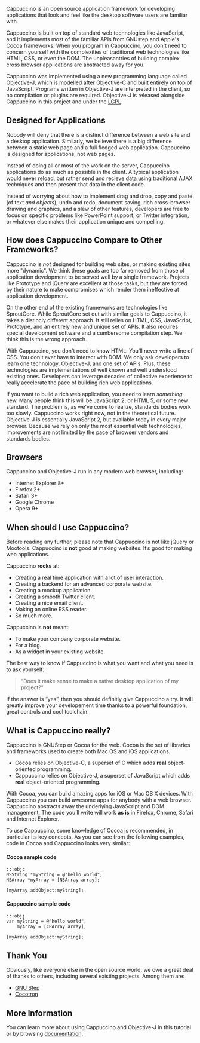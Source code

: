 Cappuccino is an open source application framework for developing
applications that look and feel like the desktop software users are
familiar with.

Cappuccino is built on top of standard web technologies like JavaScript,
and it implements most of the familiar APIs from GNUstep and Apple's
Cocoa frameworks. When you program in Cappuccino, you don't need to
concern yourself with the complexities of traditional web technologies
like HTML, CSS, or even the DOM. The unpleasantries of building complex
cross browser applications are abstracted away for you.

Cappuccino was implemented using a new programming language called
Objective-J, which is modelled after Objective-C and built entirely on
top of JavaScript. Programs written in Objective-J are interpreted in
the client, so no compilation or plugins are required. Objective-J is
released alongside Cappuccino in this project and under the
[LGPL](/learn/lgpl.txt).

## Designed for Applications

Nobody will deny that there is a distinct difference between a web site
and a desktop application. Similarly, we believe there is a big
difference between a static web page and a full fledged web application.
Cappuccino is designed for applications, not web pages.

Instead of doing all or most of the work on the server, Cappuccino
applications do as much as possible in the client. A typical application
would never reload, but rather send and recieve data using traditional
AJAX techniques and then present that data in the client code.

Instead of worrying about how to implement drag and drop, copy and paste
(of text *and objects*), undo and redo, document saving, rich
cross-browser drawing and graphics, and a slew of other features,
developers are free to focus on specific problems like PowerPoint
support, or Twitter integration, or whatever else makes their
application unique and compelling.

## How does Cappuccino Compare to Other Frameworks?

Cappuccino is *not* designed for building web sites, or making existing
sites more "dynamic". We think these goals are too far removed from
those of application development to be served well by a single
framework. Projects like Prototype and jQuery are excellent at those
tasks, but they are forced by their nature to make compromises which
render them ineffective at application development.

On the other end of the existing frameworks are technologies like
SproutCore. While SproutCore set out with similar goals to Cappuccino,
it takes a distincly different approach. It still relies on HTML, CSS,
JavaScript, Prototype, and an entirely new and unique set of APIs. It
also requires special development software and a cumbersome compilation
step. We think this is the wrong approach.

With Cappuccino, you don't need to know HTML. You'll never write a line
of CSS. You don't ever have to interact with DOM. We only ask developers to
learn one technology, Objective-J, and one set of APIs. Plus, these
technologies are implementations of well known and well understood
existing ones. Developers can leverage decades of collective experience
to really accelerate the pace of building rich web applications.

If you want to build a rich web application, you need to learn
*something* new. Many people think this will be JavaScript 2, or HTML 5,
or some new standard. The problem is, as we've come to realize,
standards bodies work too slowly. Cappuccino works right now, not in the
theoretical future. Objective-J is essentially JavaScript 2, but
available today in every major browser. Because we rely on only the most
essential web technologies, improvements are not limited by the pace of
browser vendors and standards bodies.

## Browsers

Cappuccino and Objective-J run in any modern web browser, including:

-   Internet Explorer 8+
-   Firefox 2+
-   Safari 3+
-   Google Chrome
-   Opera 9+

## When should I use Cappuccino?

Before reading any further, please note that Cappuccino is not like
jQuery or Mootools. Cappuccino is **not** good at making websites. It’s
good for making web applications.

Cappuccino **rocks** at:

* Creating a real time application with a lot of user interaction.
* Creating a backend for an advanced corporate website.
* Creating a mockup application.
* Creating a smooth Twitter client.
* Creating a nice email client.
* Making an online RSS reader.
* So much more.

Cappuccino is **not** meant:

* To make your company corporate website.
* For a blog.
* As a widget in your existing website.

The best way to know if Cappuccino is what you want and what you need is
to ask yourself:

> “Does it make sense to make a native desktop application of my
> project?”

If the answer is “yes”, then you should definitly give Cappuccino a try.
It will greatly improve your developement time thanks to a powerful
foundation, great controls and cool toolchain.

## What is Cappuccino really?

Cappuccino is GNUStep or Cocoa for the web. Cocoa is the set of
libraries and frameworks used to create both Mac OS and iOS
applications.

-   Cocoa relies on Objective-C, a superset of C which adds **real**
    object-oriented programming.
-   Cappuccino relies on Objective-J, a superset of JavaScript which
    adds **real** object-oriented programming.

With Cocoa, you can build amazing apps for iOS or Mac OS X devices. With
Cappuccino you can build awesome apps for anybody with a web browser.
Cappuccino abstracts away the underlying JavaScript and DOM management.
The code you’ll write will work **as is** in Firefox, Chrome, Safari and
Internet Explorer.

To use Cappuccino, some knowledge of Cocoa is recommended, in particular
its key concepts. As you can see from the following examples, code in
Cocoa and Cappuccino looks very similar:

#### Cocoa sample code

    :::objc
    NSString *myString = @"hello world";
    NSArray *myArray = [NSArray array];

    [myArray addObject:myString];

#### Cappuccino sample code

    :::objj
    var myString = @"hello world",
        myArray = [CPArray array];

    [myArray addObject:myString];

## Thank You

Obviously, like everyone else in the open source world, we owe a great
deal of thanks to others, including several existing projects. Among
them are:

-   [GNU Step](http://www.gnustep.org/)
-   [Cocotron](http://www.cocotron.org/)

## More Information

You can learn more about using Cappuccino and Objective-J in this tutorial or by browsing
[documentation](/learn/documentation/).

